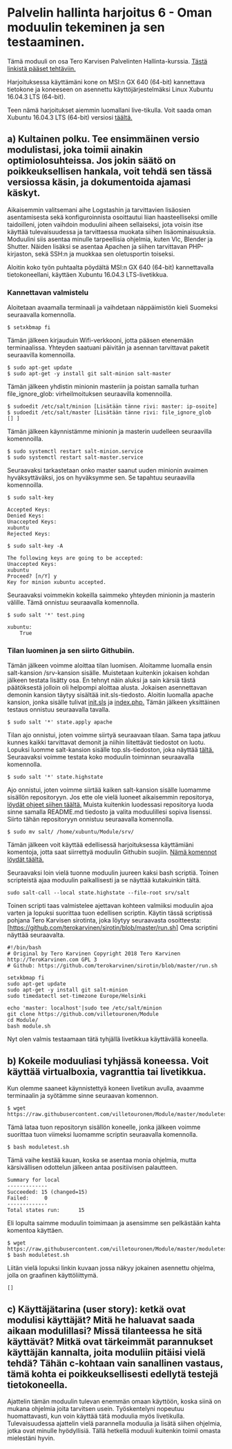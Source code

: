 # Palvelin hallinta harjoitus 6 - Oman moduulin tekeminen ja sen testaaminen.

Tämä moduuli on osa Tero Karvisen Palvelinten Hallinta-kurssia. [Tästä linkistä pääset tehtäviin.](http://terokarvinen.com/2018/aikataulu-%e2%80%93-palvelinten-hallinta-ict4tn022-4-ti-5-ke-5-loppukevat-2018-5p#h6)

Harjoituksessa käyttämäni kone on MSI:n GX 640 (64-bit) kannettava tietokone ja koneeseen on asennettu käyttöjärjestelmäksi Linux Xubuntu 16.04.3 LTS (64-bit).

Teen nämä harjoitukset aiemmin luomallani live-tikulla. Voit saada oman Xubuntu 16.04.3 LTS (64-bit) versiosi [täältä.](http://torrent.ubuntu.com/xubuntu/releases/xenial/release/desktop/xubuntu-16.04.4-desktop-amd64.iso.torrent)

## a) Kultainen polku. Tee ensimmäinen versio modulistasi, joka toimii ainakin optimiolosuhteissa. Jos jokin säätö on poikkeuksellisen hankala, voit tehdä sen tässä versiossa käsin, ja dokumentoida ajamasi käskyt. 

Aikaisemmin valitsemani aihe Logstashin ja tarvittavien lisäosien asentamisesta sekä konfiguroinnista osoittautui liian haasteelliseksi omille 
taidoilleni, joten vaihdoin moduulini aiheen sellaiseksi, jota voisin itse käyttää tulevaisuudessa ja tarvittaessa muokata siihen lisäominaisuuksia.
Moduulini siis asentaa minulle tarpeellisia ohjelmia, kuten Vlc, Blender ja Shutter. Näiden lisäksi se asentaa Apachen ja siihen tarvittavan PHP-kirjaston,
sekä SSH:n ja muokkaa sen oletusportin toiseksi.

Aloitin koko työn puhtaalta pöydältä MSI:n GX 640 (64-bit) kannettavalla tietokoneellani, käyttäen Xubuntu 16.04.3 LTS-livetikkua.

### Kannettavan valmistelu

Aloitetaan avaamalla terminaali ja vaihdetaan näppäimistön kieli Suomeksi seuraavalla komennolla.
 
	$ setxkbmap fi

Tämän jälkeen kirjauduin Wifi-verkkooni, jotta pääsen etenemään terminaalissa. Yhteyden saatuani päivitän ja asennan tarvittavat 
paketit seuraavilla komennoilla.

	$ sudo apt-get update
	$ sudo apt-get -y install git salt-minion salt-master

Tämän jälkeen yhdistin minionin masteriin ja poistan samalla turhan file_ignore_glob: virheilmoituksen seuraavilla komennoilla.

	$ sudoedit /etc/salt/minion [Lisätään tänne rivi: master: ip-osoite]
	$ sudoedit /etc/salt/master [Lisätään tänne rivi: file_ignore_glob [] ]

Tämän jälkeen käynnistämme minionin ja masterin uudelleen seuraavilla komennoilla.

	$ sudo systemctl restart salt-minion.service
	$ sudo systemctl restart salt-master.service

Seuraavaksi tarkastetaan onko master saanut uuden minionin avaimen hyväksyttäväksi, jos on hyväksymme sen. Se tapahtuu seuraavilla 
komennoilla.

	$ sudo salt-key
	
	Accepted Keys:
	Denied Keys:
	Unaccepted Keys:
	xubuntu
	Rejected Keys:

	$ sudo salt-key -A
	
	The following keys are going to be accepted:
	Unaccepted Keys:
	xubuntu
	Proceed? [n/Y] y
	Key for minion xubuntu accepted.

Seuraavaksi voimmekin kokeilla saimmeko yhteyden minionin ja masterin välille. Tämä onnistuu seuraavalla komennolla.

	$ sudo salt '*' test.ping

	xubuntu:
	    True

### Tilan luominen ja sen siirto Githubiin.

Tämän jälkeen voimme aloittaa tilan luomisen. Aloitamme luomalla ensin salt-kansion /srv-kansion sisälle. Muistetaan kuitenkin
jokaisen kohdan jälkeen testata lisätty osa. En tehnyt näin aluksi ja sain kärsiä tästä päätöksestä jolloin oli helpompi aloittaa alusta.
Jokaisen asennettavan demonin kansion täytyy sisältää init.sls-tiedosto. Aloitin luomalla apache kansion, jonka sisälle tulivat [init.sls](https://github.com/villetouronen/Module/blob/05b35586a238f057bd671f855b7fa40043e47a74/srv/salt/apache/init.sls) 
ja [index.php.](https://github.com/villetouronen/Module/blob/05b35586a238f057bd671f855b7fa40043e47a74/srv/salt/apache/index.php) Tämän jälkeen yksittäinen testaus onnistuu seuraavalla tavalla.

	$ sudo salt '*' state.apply apache

Tilan ajo onnistui, joten voimme siirtyä seuraavaan tilaan. Sama tapa jatkuu kunnes kaikki tarvittavat demonit ja niihin liitettävät tiedostot on luotu.
Lopuksi luomme salt-kansion sisälle top.sls-tiedoston, joka näyttää [tältä.](https://github.com/villetouronen/Module/blob/05b35586a238f057bd671f855b7fa40043e47a74/srv/salt/top.sls)
Seuraavaksi voimme testata koko moduulin toiminnan seuraavalla komennolla.

	$ sudo salt '*' state.highstate

Ajo onnistui, joten voimme siirtää kaiken salt-kansion sisälle luomamme sisällön repositoryyn. Jos ette ole vielä luoneet aikaisemmin repositorya, [löydät
ohjeet siihen täältä.](http://terokarvinen.com/2016/publish-your-project-with-github) Muista kuitenkin luodessasi repositorya luoda sinne samalla README.md tiedosto ja valita moduulillesi sopiva lisenssi.
Siirto tähän repositoryyn onnistuu seuraavalla komennolla.

	$ sudo mv salt/ /home/xubuntu/Module/srv/

Tämän jälkeen voit käyttää edellisessä harjoituksessa käyttämiäni komentoja, jotta saat siirrettyä moduulin Githubin suojiin. 
[Nämä komennot löydät täältä.](https://github.com/villetouronen/Harjoitus5/blob/master/README.md)
    
Seuraavaksi loin vielä tuonne moduulin juureen kaksi bash scriptiä. Toinen scripteistä ajaa moduulin paikallisesti ja se näyttää kutakuinkin tältä.

	sudo salt-call --local state.highstate --file-root srv/salt

Toinen scripti taas valmistelee ajettavan kohteen valmiiksi moduulin ajoa varten ja lopuksi suorittaa tuon edellisen scriptin. Käytin tässä scriptissä
pohjana Tero Karvisen sirotinta, joka löytyy seuraavasta osoitteesta: 
[https://github.com/terokarvinen/sirotin/blob/master/run.sh] Oma scriptini näyttää seuraavalta.

	#!/bin/bash
	# Original by Tero Karvinen Copyright 2018 Tero Karvinen http://TeroKarvinen.com GPL 3
	# Github: https://github.com/terokarvinen/sirotin/blob/master/run.sh
	
	setxkbmap fi
	sudo apt-get update
	sudo apt-get -y install git salt-minion
	sudo timedatectl set-timezone Europe/Helsinki
	
	echo 'master: localhost'|sudo tee /etc/salt/minion
	git clone https://github.com/villetouronen/Module
	cd Module/
	bash module.sh

Nyt olen valmis testaamaan tätä tyhjällä livetikkua käyttävällä koneella.

## b) Kokeile moduuliasi tyhjässä koneessa. Voit käyttää virtualboxia, vagranttia tai livetikkua.

Kun olemme saaneet käynnistettyä koneen livetikun avulla, avaamme terminaalin ja syötämme sinne seuraavan komennon.

	$ wget https://raw.githubusercontent.com/villetouronen/Module/master/moduletest.sh

Tämä lataa tuon repositoryn sisällön koneelle, jonka jälkeen voimme suorittaa tuon viimeksi luomamme scriptin seuraavalla komennolla.

	$ bash moduletest.sh

Tämä vaihe kestää kauan, koska se asentaa monia ohjelmia, mutta kärsivällisen odottelun jälkeen antaa positiivisen palautteen.

	Summary for local
	-------------
	Succeeded: 15 (changed=15)
	Failed:     0
	-------------
	Total states run:      15

Eli lopulta saimme moduulin toimimaan ja asensimme sen pelkästään kahta komentoa käyttäen.

	$ wget https://raw.githubusercontent.com/villetouronen/Module/master/moduletest.sh
	$ bash moduletest.sh

Liitän vielä lopuksi linkin kuvaan jossa näkyy jokainen asennettu ohjelma, jolla on graafinen käyttöliittymä.

	[]	
 
## c) Käyttäjätarina (user story): ketkä ovat modulisi käyttäjät? Mitä he haluavat saada aikaan modulillasi? Missä tilanteessa he sitä käyttävät? Mitkä ovat tärkeimmät parannukset käyttäjän kannalta, joita moduliin pitäisi vielä tehdä? Tähän c-kohtaan vain sanallinen vastaus, tämä kohta ei poikkeuksellisesti edellytä testejä tietokoneella.

Ajattelin tämän moduulin tulevan enemmän omaan käyttöön, koska siinä on mukana ohjelmia joita tarvitsen usein. Työskentelyni nopeutuu huomattavasti, kun voin 
käyttää tätä moduulia myös livetikulla. Tulevaisuudessa ajattelin vielä parannella moduulia ja lisätä siihen ohjelmia, jotka ovat minulle hyödyllisiä. Tällä 
hetkellä moduuli kuitenkin toimii omasta mielestäni hyvin.
